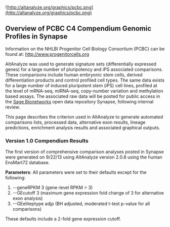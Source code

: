 ![http://altanalyze.org/graphics/pcbc.png](http://altanalyze.org/graphics/pcbc.png)

## Overview of PCBC C4 Compendium Genomic Profiles in Synapse ##

Information on the NHLBI Progenitor Cell Biology Consortium (PCBC) can be found at:
http://www.progenitorcells.org

AltAnalyze was used to generate signature sets (differentially expressed genes) for a large number of pluripotency and iPS associated comparisons. These comparisons include human embryonic stem cells, derived differentiation products and control profiled cell types. The same data exists for a large number of induced pluripotent stem (iPS) cell lines, profiled at the level of mRNA-seq, miRNA-seq, copy-number variation and methylation based assays. The associated raw data will be posted for public access in the [Sage Bionetworks](http://sagebase.org/synapse-overview/) open data repository Synapse, following internal review.

This page describes the criterion used in AltAnalyze to generate automated comparisons lists, processed data, alternative exon results, lineage predictions, enrichment analysis results and associated graphical outputs.

### Version 1.0 Compendium Results ###

The first version of comprehensive comparison analyses posted in Synapse were generated on 9/22/13 using AltAnalyze version 2.0.8 using the human EnsMart72 database.

**Parameters**: All parameters were set to their defaults except for the following:
  1. --geneRPKM 3 (gene-level RPKM > 3)
  1. --GEcutoff 3 (maximum gene expression fold change of 3 for alternative exon analysis)
  1. --GEeliteptype adjp (BH adjusted, moderated t-test p-value for all comparisons)

These defaults include a 2-fold gene expression cutoff.